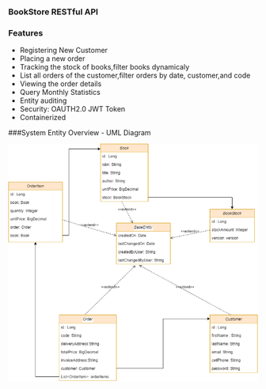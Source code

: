 ### BookStore RESTful API


### Features
- Registering New Customer
- Placing a new order
- Tracking the stock of books,filter books dynamicaly
- List all orders of the customer,filter orders by date, customer,and code
- Viewing the order details
- Query Monthly Statistics
- Entity auditing
- Security: OAUTH2.0 JWT Token
- Containerized

###System Entity Overview - UML Diagram

![](https://github.com/unfurkan/files/blob/main/bookstore_UML.png)
